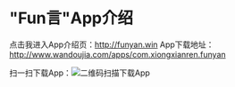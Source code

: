# "Fun言"App介绍
点击我进入App介绍页：http://funyan.win
App下载地址：http://www.wandoujia.com/apps/com.xiongxianren.funyan

扫一扫下载App：![二维码扫描下载App](http://www.wandoujia.com/qr?s=5&c=http://www.wandoujia.com/apps/com.xiongxianren.funyan)
